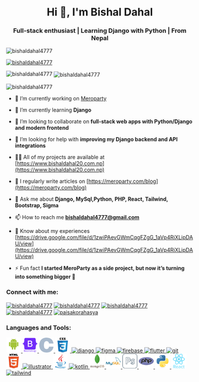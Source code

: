 <h1 align="center">Hi 👋, I'm Bishal Dahal</h1>
<h3 align="center">Full-stack enthusiast | Learning Django with Python | From Nepal</h3>

<p align="left"> <img src="https://komarev.com/ghpvc/?username=bishaldahal4777&label=Profile%20views&color=0e75b6&style=flat" alt="bishaldahal4777" /> </p>

<p align="left"> <a href="https://github.com/ryo-ma/github-profile-trophy"><img src="https://github-profile-trophy.vercel.app/?username=bishaldahal4777" alt="bishaldahal4777" /></a> </p>
<p><img align="left" src="https://github-readme-stats.vercel.app/api/top-langs?username=bishaldahal4777&show_icons=true&locale=en&layout=compact" alt="bishaldahal4777" /></p>

<p>&nbsp;<img align="center" src="https://github-readme-stats.vercel.app/api?username=bishaldahal4777&show_icons=true&locale=en" alt="bishaldahal4777" /></p>

<p><img align="center" src="https://github-readme-streak-stats.herokuapp.com/?user=bishaldahal4777&" alt="bishaldahal4777" /></p>

- 🔭 I’m currently working on [Meroparty](https://meroparty.com)

- 🌱 I’m currently learning **Django**

- 👯 I’m looking to collaborate on **full-stack web apps with Python/Django and modern frontend**

- 🤝 I’m looking for help with **improving my Django backend and API integrations**

- 👨‍💻 All of my projects are available at [https://www.bishaldahal20.com.np](https://www.bishaldahal20.com.np)

- 📝 I regularly write articles on [https://meroparty.com/blog](https://meroparty.com/blog)

- 💬 Ask me about **Django, MySql,Python, PHP, React, Tailwind, Bootstrap, Sigma**

- 📫 How to reach me **bishaldahal4777@gmail.com**

- 📄 Know about my experiences [https://drive.google.com/file/d/1zwiPAevGWmCqgFZgG_1aVp4RiXLipDAU/view](https://drive.google.com/file/d/1zwiPAevGWmCqgFZgG_1aVp4RiXLipDAU/view)

- ⚡ Fun fact **I started MeroParty as a side project, but now it’s turning into something bigger 🚀**

<h3 align="left">Connect with me:</h3>
<p align="left">
<a href="https://dev.to/bishaldahal4777" target="blank"><img align="center" src="https://raw.githubusercontent.com/rahuldkjain/github-profile-readme-generator/master/src/images/icons/Social/devto.svg" alt="bishaldahal4777" height="30" width="40" /></a>
<a href="https://linkedin.com/in/bishaldahal4777" target="blank"><img align="center" src="https://raw.githubusercontent.com/rahuldkjain/github-profile-readme-generator/master/src/images/icons/Social/linked-in-alt.svg" alt="bishaldahal4777" height="30" width="40" /></a>
<a href="https://fb.com/bishaldahal4777" target="blank"><img align="center" src="https://raw.githubusercontent.com/rahuldkjain/github-profile-readme-generator/master/src/images/icons/Social/facebook.svg" alt="bishaldahal4777" height="30" width="40" /></a>
<a href="https://instagram.com/bishaldahal4777" target="blank"><img align="center" src="https://raw.githubusercontent.com/rahuldkjain/github-profile-readme-generator/master/src/images/icons/Social/instagram.svg" alt="bishaldahal4777" height="30" width="40" /></a>
<a href="https://www.youtube.com/c/paisakorahasya" target="blank"><img align="center" src="https://raw.githubusercontent.com/rahuldkjain/github-profile-readme-generator/master/src/images/icons/Social/youtube.svg" alt="paisakorahasya" height="30" width="40" /></a>
</p>

<h3 align="left">Languages and Tools:</h3>
<p align="left"> <a href="https://developer.android.com" target="_blank" rel="noreferrer"> <img src="https://raw.githubusercontent.com/devicons/devicon/master/icons/android/android-original-wordmark.svg" alt="android" width="40" height="40"/> </a> <a href="https://getbootstrap.com" target="_blank" rel="noreferrer"> <img src="https://raw.githubusercontent.com/devicons/devicon/master/icons/bootstrap/bootstrap-plain-wordmark.svg" alt="bootstrap" width="40" height="40"/> </a> <a href="https://www.cprogramming.com/" target="_blank" rel="noreferrer"> <img src="https://raw.githubusercontent.com/devicons/devicon/master/icons/c/c-original.svg" alt="c" width="40" height="40"/> </a> <a href="https://www.w3schools.com/css/" target="_blank" rel="noreferrer"> <img src="https://raw.githubusercontent.com/devicons/devicon/master/icons/css3/css3-original-wordmark.svg" alt="css3" width="40" height="40"/> </a> <a href="https://www.djangoproject.com/" target="_blank" rel="noreferrer"> <img src="https://cdn.worldvectorlogo.com/logos/django.svg" alt="django" width="40" height="40"/> </a> <a href="https://www.figma.com/" target="_blank" rel="noreferrer"> <img src="https://www.vectorlogo.zone/logos/figma/figma-icon.svg" alt="figma" width="40" height="40"/> </a> <a href="https://firebase.google.com/" target="_blank" rel="noreferrer"> <img src="https://www.vectorlogo.zone/logos/firebase/firebase-icon.svg" alt="firebase" width="40" height="40"/> </a> <a href="https://flutter.dev" target="_blank" rel="noreferrer"> <img src="https://www.vectorlogo.zone/logos/flutterio/flutterio-icon.svg" alt="flutter" width="40" height="40"/> </a> <a href="https://git-scm.com/" target="_blank" rel="noreferrer"> <img src="https://www.vectorlogo.zone/logos/git-scm/git-scm-icon.svg" alt="git" width="40" height="40"/> </a> <a href="https://www.w3.org/html/" target="_blank" rel="noreferrer"> <img src="https://raw.githubusercontent.com/devicons/devicon/master/icons/html5/html5-original-wordmark.svg" alt="html5" width="40" height="40"/> </a> <a href="https://www.adobe.com/in/products/illustrator.html" target="_blank" rel="noreferrer"> <img src="https://www.vectorlogo.zone/logos/adobe_illustrator/adobe_illustrator-icon.svg" alt="illustrator" width="40" height="40"/> </a> <a href="https://www.java.com" target="_blank" rel="noreferrer"> <img src="https://raw.githubusercontent.com/devicons/devicon/master/icons/java/java-original.svg" alt="java" width="40" height="40"/> </a> <a href="https://kotlinlang.org" target="_blank" rel="noreferrer"> <img src="https://www.vectorlogo.zone/logos/kotlinlang/kotlinlang-icon.svg" alt="kotlin" width="40" height="40"/> </a> <a href="https://www.mongodb.com/" target="_blank" rel="noreferrer"> <img src="https://raw.githubusercontent.com/devicons/devicon/master/icons/mongodb/mongodb-original-wordmark.svg" alt="mongodb" width="40" height="40"/> </a> <a href="https://www.mysql.com/" target="_blank" rel="noreferrer"> <img src="https://raw.githubusercontent.com/devicons/devicon/master/icons/mysql/mysql-original-wordmark.svg" alt="mysql" width="40" height="40"/> </a> <a href="https://www.photoshop.com/en" target="_blank" rel="noreferrer"> <img src="https://raw.githubusercontent.com/devicons/devicon/master/icons/photoshop/photoshop-line.svg" alt="photoshop" width="40" height="40"/> </a> <a href="https://www.php.net" target="_blank" rel="noreferrer"> <img src="https://raw.githubusercontent.com/devicons/devicon/master/icons/php/php-original.svg" alt="php" width="40" height="40"/> </a> <a href="https://www.python.org" target="_blank" rel="noreferrer"> <img src="https://raw.githubusercontent.com/devicons/devicon/master/icons/python/python-original.svg" alt="python" width="40" height="40"/> </a> <a href="https://reactjs.org/" target="_blank" rel="noreferrer"> <img src="https://raw.githubusercontent.com/devicons/devicon/master/icons/react/react-original-wordmark.svg" alt="react" width="40" height="40"/> </a> <a href="https://tailwindcss.com/" target="_blank" rel="noreferrer"> <img src="https://www.vectorlogo.zone/logos/tailwindcss/tailwindcss-icon.svg" alt="tailwind" width="40" height="40"/> </a> </p>
